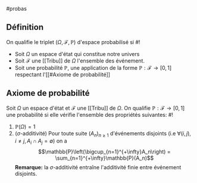 #probas
## Définition
On qualifie le triplet $(\Omega, \mathcal{F}, \mathbb{P})$ d'espace probabilisé si #!
- Soit $\Omega$ un espace d'état qui constitue notre univers
- Soit $\mathcal{F}$ une [[Tribu]] de $\Omega$ l'ensemble des événement.
- Soit une probabilité $\mathbb{P}$, une application de la forme $\mathbb{P} : \mathcal{F} \to [0,1]$ respectant l'[[#Axiome de probabilité]]
<!--ID: 1707586301874-->


## Axiome de probabilité
Soit $\Omega$ un espace d'état et $\mathcal{F}$ une [[Tribu]] de $\Omega$. On qualifie $\mathbb{P} : \mathcal{F} \to [0,1]$ une probabilité si elle vérifie l'ensemble des propriétés suivantes: #!
1. $\mathbb{P}(\Omega) = 1$
2. ($\sigma$-additivité) Pour toute suite $(A_n)_{n\geq 1}$ d'événements disjoints (i.e $\forall (i,j), i \not = j, A_i \cap A_j = \emptyset$) on a $$\mathbb{P}\left(\bigcup_{n=1}^{+\infty}A_n\right) = \sum_{n=1}^{+\infty}\mathbb{P}(A_n)$$
**Remarque:** la $\sigma$-additivité entraîne l'additivité finie entre événement disjoints.
<!--ID: 1707586321110-->














